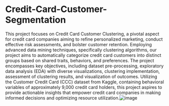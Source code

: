 # Credit-Card-Customer-Segmentation

This project focuses on Credit Card Customer Clustering, a pivotal aspect for credit card companies aiming to refine personalized marketing, conduct effective risk assessments, and bolster customer retention. Employing advanced data mining techniques, specifically clustering algorithms, our project aims to automatically categorize credit card customers into distinct groups based on shared traits, behaviors, and preferences. The project encompasses key objectives, including dataset pre-processing, exploratory data analysis (EDA) with diverse visualizations, clustering implementation, assessment of clustering results, and visualization of outcomes. Utilizing the Customer Credit Card (CCC) dataset from Kaggle, containing behavioral variables of approximately 9,000 credit card holders, this project aspires to provide actionable insights that empower credit card companies in making informed decisions and optimizing resource utilization.![image](https://github.com/yaswanthkalyan/Credit-Card-Customer-Segmentation/assets/44950487/44062e67-0290-4d62-bc63-8a05ff80212e)
